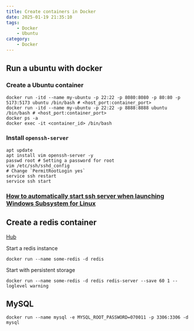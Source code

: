 ```yaml
---
title: Create containers in Docker
date: 2025-01-19 21:35:10
tags:
    - Docker
    - Ubuntu
category:
    - Docker
---
```


## Run a ubuntu with docker

### Create a Ubuntu container

```shell
docker run -itd --name my-ubuntu -p 22:22 -p 8080:8080 -p 80:80 -p 5173:5173 ubuntu /bin/bash # <host_port:container_port>
docker run -itd --name my-ubuntu -p 22:22 -p 8888:8888 ubuntu /bin/bash # <host_port:container_port>
docker ps -a
docker exec -it <container_id> /bin/bash
```

### Install `openssh-server`

```shell
apt update
apt install vim openssh-server -y
passwd root # Setting a password for root
vim /etc/ssh/sshd_config
# Change `PermitRootLogin yes`
service ssh restart
service ssh start
```

### [How to automatically start ssh server when launching Windows Subsystem for Linux](https://gist.github.com/dentechy/de2be62b55cfd234681921d5a8b6be11)


## Create a redis container

[Hub](https://hub.docker.com/_/redis) 

Start a redis instance

```
docker run --name some-redis -d redis
```

Start with persistent storage

```
docker run --name some-redis -d redis redis-server --save 60 1 --loglevel warning
```

## MySQL

```
docker run --name mysql -e MYSQL_ROOT_PASSWORD=070011 -p 3306:3306 -d mysql
```